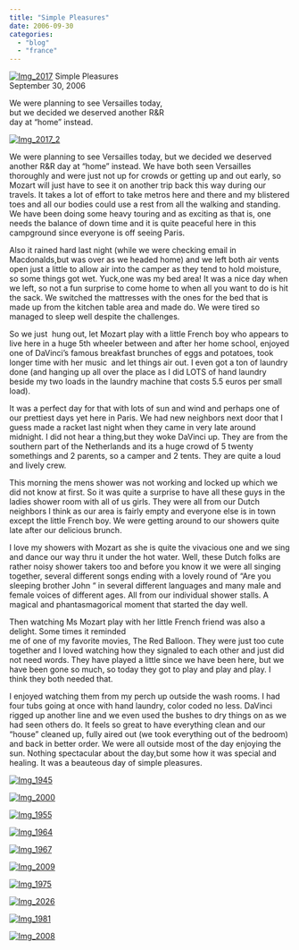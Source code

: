 ```yaml
---
title: "Simple Pleasures"
date: 2006-09-30
categories: 
  - "blog"
  - "france"
---
```


 [![Img_2017](http://soultravelers3new.local/images/2008/04/28/img_2017.png "Img_2017")](https://pub-ac94b3f306b24c0dba4238943c97f2e1.r2.dev/photos/uncategorized/2008/04/28/img_2017.png) Simple Pleasures  
September 30, 2006

We were planning to see Versailles today,  
but we decided we deserved another R&R  
day at “home” instead.

<!--more-->

[![Img_2017_2](http://soultravelers3new.local/images/2008/04/28/img_2017_2.png "Img_2017_2")](https://pub-ac94b3f306b24c0dba4238943c97f2e1.r2.dev/photos/uncategorized/2008/04/28/img_2017_2.png)

We were planning to see Versailles today, but we decided we deserved another R&R day at “home” instead. We have both seen Versailles thoroughly and were just not up for crowds or getting up and out early, so Mozart will just have to see it on another trip back this way during our travels. It takes a lot of effort to take metros here and there and my blistered toes and all our bodies could use a rest from all the walking and standing. We have been doing some heavy touring and as exciting as that is, one needs the balance of down time and it is quite peaceful here in this campground since everyone is off seeing Paris.

Also it rained hard last night (while we were checking email in Macdonalds,but was over as we headed home) and we left both air vents open just a little to allow air into the camper as they tend to hold moisture, so some things got wet. Yuck,one was my bed area! It was a nice day when we left, so not a fun surprise to come home to when all you want to do is hit the sack. We switched the mattresses with the ones for the bed that is made up from the kitchen table area and made do. We were tired so managed to sleep well despite the challenges.

So we just  hung out, let Mozart play with a little French boy who appears to live here in a huge 5th wheeler between and after her home school, enjoyed one of DaVinci’s famous breakfast brunches of eggs and potatoes, took longer time with her music  and let things air out. I even got a ton of laundry done (and hanging up all over the place as I did LOTS of hand laundry beside my two loads in the laundry machine that costs 5.5 euros per small load).

It was a perfect day for that with lots of sun and wind and perhaps one of our prettiest days yet here in Paris. We had new neighbors next door that I guess made a racket last night when they came in very late around midnight. I did not hear a thing,but they woke DaVinci up. They are from the southern part of the Netherlands and its a huge crowd of 5 twenty somethings and 2 parents, so a camper and 2 tents. They are quite a loud and lively crew.

This morning the mens shower was not working and locked up which we did not know at first. So it was quite a surprise to have all these guys in the ladies shower room with all of us girls. They were all from our Dutch neighbors I think as our area is fairly empty and everyone else is in town except the little French boy. We were getting around to our showers quite late after our delicious brunch.

I love my showers with Mozart as she is quite the vivacious one and we sing and dance our way thru it under the hot water. Well, these Dutch folks are rather noisy shower takers too and before you know it we were all singing together, several different songs ending with a lovely round of “Are you sleeping brother John “ in several different languages and many male and female voices of different ages. All from our individual shower stalls. A magical and phantasmagorical moment that started the day well.

Then watching Ms Mozart play with her little French friend was also a delight. Some times it reminded  
me of one of my favorite movies, The Red Balloon. They were just too cute together and I loved watching how they signaled to each other and just did not need words. They have played a little since we have been here, but we have been gone so much, so today they got to play and play and play. I think they both needed that.

I enjoyed watching them from my perch up outside the wash rooms. I had four tubs going at once with hand laundry, color coded no less. DaVinci rigged up another line and we even used the bushes to dry things on as we had seen others do. It feels so great to have everything clean and our “house” cleaned up, fully aired out (we took everything out of the bedroom) and back in better order. We were all outside most of the day enjoying the sun. Nothing spectacular about the day,but some how it was special and healing. It was a beauteous day of simple pleasures.

[![Img_1945](http://soultravelers3new.local/images/2008/04/28/img_1945.png "Img_1945")](https://pub-ac94b3f306b24c0dba4238943c97f2e1.r2.dev/photos/uncategorized/2008/04/28/img_1945.png)

[![Img_2000](http://soultravelers3new.local/images/2008/04/28/img_2000.png "Img_2000")](https://pub-ac94b3f306b24c0dba4238943c97f2e1.r2.dev/photos/uncategorized/2008/04/28/img_2000.png)

[![Img_1955](http://soultravelers3new.local/images/2008/04/28/img_1955.png "Img_1955")](https://pub-ac94b3f306b24c0dba4238943c97f2e1.r2.dev/photos/uncategorized/2008/04/28/img_1955.png)

[![Img_1964](http://soultravelers3new.local/images/2008/04/28/img_1964.png "Img_1964")](https://pub-ac94b3f306b24c0dba4238943c97f2e1.r2.dev/photos/uncategorized/2008/04/28/img_1964.png)

[![Img_1967](http://soultravelers3new.local/images/2008/04/28/img_1967.png "Img_1967")](https://pub-ac94b3f306b24c0dba4238943c97f2e1.r2.dev/photos/uncategorized/2008/04/28/img_1967.png)

  

[![Img_2009](http://soultravelers3new.local/images/2008/04/28/img_2009.png "Img_2009")](https://pub-ac94b3f306b24c0dba4238943c97f2e1.r2.dev/photos/uncategorized/2008/04/28/img_2009.png)

[![Img_1975](http://soultravelers3new.local/images/2008/04/28/img_1975.png "Img_1975")](https://pub-ac94b3f306b24c0dba4238943c97f2e1.r2.dev/photos/uncategorized/2008/04/28/img_1975.png)

[![Img_2026](http://soultravelers3new.local/images/2008/04/28/img_2026.png "Img_2026")](https://pub-ac94b3f306b24c0dba4238943c97f2e1.r2.dev/photos/uncategorized/2008/04/28/img_2026.png)

[![Img_1981](http://soultravelers3new.local/images/2008/04/28/img_1981.jpg "Img_1981")](https://pub-ac94b3f306b24c0dba4238943c97f2e1.r2.dev/photos/uncategorized/2008/04/28/img_1981.jpg)

  

[![Img_2008](http://soultravelers3new.local/images/2008/04/28/img_2008.png "Img_2008")](https://pub-ac94b3f306b24c0dba4238943c97f2e1.r2.dev/photos/uncategorized/2008/04/28/img_2008.png)
